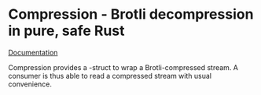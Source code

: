 # Compression - Brotli decompression in pure, safe Rust

[Documentation](http://ende76.github.io/compression/compression/)

Compression provides a <Read>-struct to wrap a Brotli-compressed stream. A consumer is thus able to read a compressed stream with usual convenience.